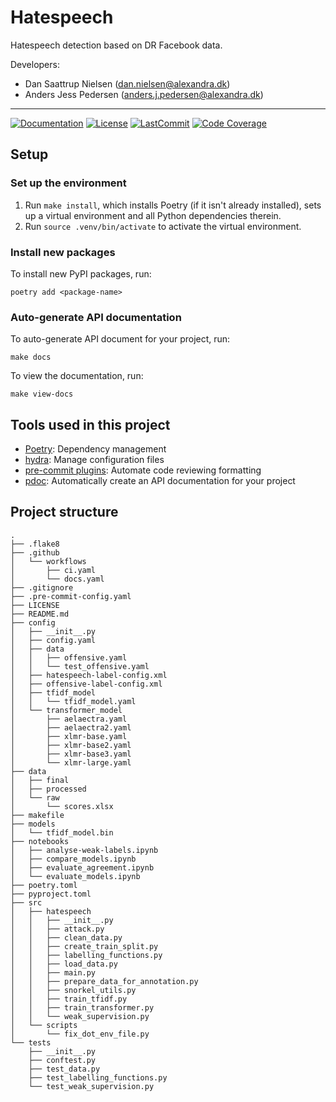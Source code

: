 # Hatespeech

Hatespeech detection based on DR Facebook data.

Developers:

- Dan Saattrup Nielsen (dan.nielsen@alexandra.dk)
- Anders Jess Pedersen (anders.j.pedersen@alexandra.dk)

______________________________________________________________________
[![Documentation](https://img.shields.io/badge/docs-passing-green)](https://alexandrainst.github.io/hatespeech/hatespeech.html)
[![License](https://img.shields.io/github/license/alexandrainst/hatespeech)](https://github.com/alexandrainst/hatespeech/blob/main/LICENSE)
[![LastCommit](https://img.shields.io/github/last-commit/alexandrainst/hatespeech)](https://github.com/alexandrainst/hatespeech/commits/main)
[![Code Coverage](https://img.shields.io/badge/Coverage-80%25-yellowgreen.svg)](https://github.com/alexandrainst/hatespeech/tree/main/tests)


## Setup

### Set up the environment

1. Run `make install`, which installs Poetry (if it isn't already installed), sets up a virtual environment and all Python dependencies therein.
2. Run `source .venv/bin/activate` to activate the virtual environment.

### Install new packages

To install new PyPI packages, run:

```
poetry add <package-name>
```

### Auto-generate API documentation

To auto-generate API document for your project, run:

```
make docs
```

To view the documentation, run:

```
make view-docs
```

## Tools used in this project
* [Poetry](https://towardsdatascience.com/how-to-effortlessly-publish-your-python-package-to-pypi-using-poetry-44b305362f9f): Dependency management
* [hydra](https://hydra.cc/): Manage configuration files
* [pre-commit plugins](https://pre-commit.com/): Automate code reviewing formatting
* [pdoc](https://github.com/pdoc3/pdoc): Automatically create an API documentation for your project

## Project structure
```
.
├── .flake8
├── .github
│   └── workflows
│       ├── ci.yaml
│       └── docs.yaml
├── .gitignore
├── .pre-commit-config.yaml
├── LICENSE
├── README.md
├── config
│   ├── __init__.py
│   ├── config.yaml
│   ├── data
│   │   ├── offensive.yaml
│   │   └── test_offensive.yaml
│   ├── hatespeech-label-config.xml
│   ├── offensive-label-config.xml
│   ├── tfidf_model
│   │   └── tfidf_model.yaml
│   └── transformer_model
│       ├── aelaectra.yaml
│       ├── aelaectra2.yaml
│       ├── xlmr-base.yaml
│       ├── xlmr-base2.yaml
│       ├── xlmr-base3.yaml
│       └── xlmr-large.yaml
├── data
│   ├── final
│   ├── processed
│   └── raw
│       └── scores.xlsx
├── makefile
├── models
│   └── tfidf_model.bin
├── notebooks
│   ├── analyse-weak-labels.ipynb
│   ├── compare_models.ipynb
│   ├── evaluate_agreement.ipynb
│   └── evaluate_models.ipynb
├── poetry.toml
├── pyproject.toml
├── src
│   ├── hatespeech
│   │   ├── __init__.py
│   │   ├── attack.py
│   │   ├── clean_data.py
│   │   ├── create_train_split.py
│   │   ├── labelling_functions.py
│   │   ├── load_data.py
│   │   ├── main.py
│   │   ├── prepare_data_for_annotation.py
│   │   ├── snorkel_utils.py
│   │   ├── train_tfidf.py
│   │   ├── train_transformer.py
│   │   └── weak_supervision.py
│   └── scripts
│       └── fix_dot_env_file.py
└── tests
    ├── __init__.py
    ├── conftest.py
    ├── test_data.py
    ├── test_labelling_functions.py
    └── test_weak_supervision.py
```
